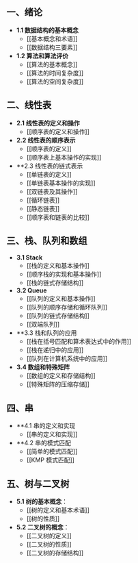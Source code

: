 ## 一、绪论

- **1.1 数据结构的基本概念**
	- [[基本概念和术语]]
	- [[数据结构三要素]]
- **1.2 算法和算法评价**
	- [[算法的基本概念]]
	- [[算法的时间复杂度]]
	- [[算法的空间复杂度]]

## 二、线性表

- **2.1 线性表的定义和操作**
	- [[顺序表的定义和操作]]
- **2.2 线性表的顺序表示**
	- [[顺序表的定义]]
	- [[顺序表上基本操作的实现]]
- **2.3 线性表的链式表示
	- [[单链表的定义]]
	- [[单链表基本操作的实现]]
	- [[双链表及其操作]]
	- [[循环链表]]
	- [[静态链表]]
	- [[顺序表和链表的比较]]

## 三、栈、队列和数组

- **3.1 Stack**
	- [[栈的定义和基本操作]]
	- [[顺序栈的实现和基本操作]]
	- [[栈的链式存储结构]]
-  **3.2 Queue**
	- [[队列的定义和基本操作]]
	- [[队列的顺序存储和循环队列]]
	- [[队列的链式存储结构]]
	- [[双端队列]]
- **3.3 栈和队列的应用
	- [[栈在括号匹配和算术表达式中的作用]]
	- [[栈在递归中的应用]]
	- [[队列在计算机系统中的应用]]
- **3.4 数组和特殊矩阵**
	- [[数组的定义和存储结构]]
	- [[特殊矩阵的压缩存储]]

## 四、串

- **4.1 串的定义和实现
	- [[串的定义和实现]]
- **4.2 串的模式匹配
	- [[简单的模式匹配]]
	- [[KMP 模式匹配]]

## 五、树与二叉树

- **5.1 树的基本概念**：
	- [[树的定义和基本术语]]
	- [[树的性质]]
- **5.2 二叉树的概念**：
	- [[二叉树的定义]]
	- [[二叉树的性质]]
	- [[二叉树的存储结构]]

